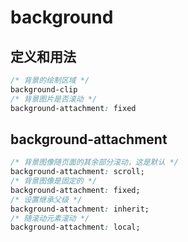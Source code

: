 # background

## 定义和用法

```css
/* 背景的绘制区域 */
background-clip
/* 背景图片是否滚动 */
background-attachment: fixed
```

## background-attachment

```css
/* 背景图像随页面的其余部分滚动，这是默认 */
background-attachment: scroll;
/* 背景图像是固定的 */
background-attachment: fixed;
/* 设置继承父级 */
background-attachment: inherit;
/* 随滚动元素滚动 */
background-attachment: local;
```
